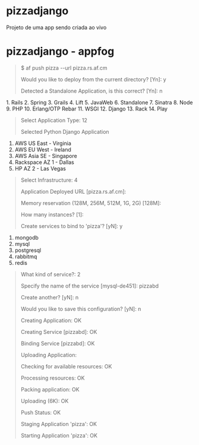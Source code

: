 pizzadjango
===========

Projeto de uma app sendo criada ao vivo

pizzadjango - appfog
====================
<blockquote>
<p>
$ af push pizza --url pizza.rs.af.cm
</p>
<p>
Would you like to deploy from the current directory? [Yn]: y
</p>
<p>
Detected a Standalone Application, is this correct? [Yn]: n
</p>
</blockquote>
1.    Rails
2.    Spring
3.    Grails
4.    Lift
5.    JavaWeb
6.    Standalone
7.    Sinatra
8.    Node
9.    PHP
10.   Erlang/OTP Rebar
11.   WSGI
12.   Django
13.   Rack
14.   Play

<blockquote>
<p>
Select Application Type: 12
</p>
<p>
Selected Python Django Application
</p>
</blockquote>

1.    AWS US East - Virginia
2.    AWS EU West - Ireland
3.    AWS Asia SE - Singapore
5.    Rackspace AZ 1 - Dallas
6.    HP AZ 2 - Las Vegas

<blockquote>
<p>
Select Infrastructure: 4
</p>
<p>
Application Deployed URL [pizza.rs.af.cm]:
</p>
<p>
Memory reservation (128M, 256M, 512M, 1G, 2G) [128M]:
</p>
<p>
How many instances? [1]:
</p>
<p>
Create services to bind to 'pizza'? [yN]: y
</p>
</blockquote>

1.    mongodb
2.    mysql
3.    postgresql
4.    rabbitmq
5.    redis

<blockquote>
<p>
What kind of service?: 2
</p>
<p>
Specify the name of the service [mysql-de451]: pizzabd
</p>
<p>
Create another? [yN]: n
</p>
<p>
Would you like to save this configuration? [yN]: n
</p>
<p>
Creating Application: OK
</p>
<p>
Creating Service [pizzabd]: OK
</p>
<p>
Binding Service [pizzabd]: OK
</p>
<p>
Uploading Application:
<p> 
Checking for available resources: OK
</p>
<p>
Processing resources: OK
</p>
<p>
Packing application: OK
</p>
<p>
Uploading (6K): OK
</p>
<p>  	
Push Status: OK
</p>
<p>
Staging Application 'pizza': OK
</p>
<p>
Starting Application 'pizza': OK
</p>
</blockquote>
